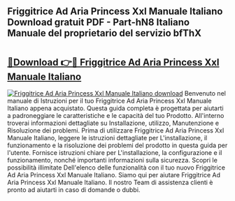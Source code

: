 ## Friggitrice Ad Aria Princess Xxl Manuale Italiano Download gratuit PDF - Part-hN8 Italiano Manuale del proprietario del servizio bfThX

# <h2><a href="http://dfarnp.blite.top/?on=Friggitrice+Ad+Aria+Princess+Xxl+Manuale+Italiano">🔗Download 👉🔴 Friggitrice Ad Aria Princess Xxl Manuale Italiano</a></h2>

[![Friggitrice Ad Aria Princess Xxl Manuale Italiano download](https://i.imgur.com/lujVjoI.png)](http://dfarnp.blite.top/?on=Friggitrice+Ad+Aria+Princess+Xxl+Manuale+Italiano)
Benvenuto nel manuale di Istruzioni per il tuo Friggitrice Ad Aria Princess Xxl Manuale Italiano appena acquistato. Questa guida completa è progettata per aiutarti a padroneggiare le caratteristiche e le capacità del tuo Prodotto. All'interno troverai informazioni dettagliate su Installazione, utilizzo, Manutenzione e Risoluzione dei problemi. Prima di utilizzare Friggitrice Ad Aria Princess Xxl Manuale Italiano, leggere le istruzioni dettagliate per L'installazione, il funzionamento e la risoluzione dei problemi del prodotto in questa guida per l'utente. Fornisce istruzioni chiare per L'installazione, la configurazione e il funzionamento, nonché importanti informazioni sulla sicurezza. Scopri le possibilità illimitate Dell'elenco delle funzionalità con il tuo nuovo Friggitrice Ad Aria Princess Xxl Manuale Italiano. Siamo qui per aiutare Friggitrice Ad Aria Princess Xxl Manuale Italiano. Il nostro Team di assistenza clienti è pronto ad aiutarti in caso di domande o dubbi.
